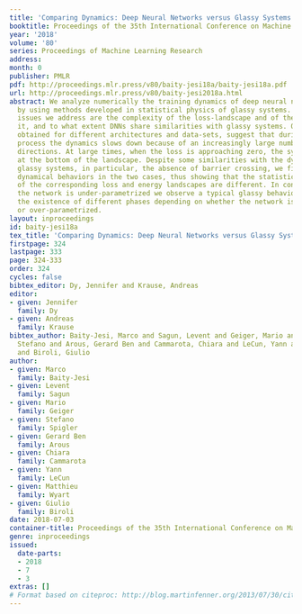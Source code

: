 ```yaml
---
title: 'Comparing Dynamics: Deep Neural Networks versus Glassy Systems'
booktitle: Proceedings of the 35th International Conference on Machine Learning
year: '2018'
volume: '80'
series: Proceedings of Machine Learning Research
address: 
month: 0
publisher: PMLR
pdf: http://proceedings.mlr.press/v80/baity-jesi18a/baity-jesi18a.pdf
url: http://proceedings.mlr.press/v80/baity-jesi2018a.html
abstract: We analyze numerically the training dynamics of deep neural networks (DNN)
  by using methods developed in statistical physics of glassy systems. The two main
  issues we address are the complexity of the loss-landscape and of the dynamics within
  it, and to what extent DNNs share similarities with glassy systems. Our findings,
  obtained for different architectures and data-sets, suggest that during the training
  process the dynamics slows down because of an increasingly large number of flat
  directions. At large times, when the loss is approaching zero, the system diffuses
  at the bottom of the landscape. Despite some similarities with the dynamics of mean-field
  glassy systems, in particular, the absence of barrier crossing, we find distinctive
  dynamical behaviors in the two cases, thus showing that the statistical properties
  of the corresponding loss and energy landscapes are different. In contrast, when
  the network is under-parametrized we observe a typical glassy behavior, thus suggesting
  the existence of different phases depending on whether the network is under-parametrized
  or over-parametrized.
layout: inproceedings
id: baity-jesi18a
tex_title: 'Comparing Dynamics: Deep Neural Networks versus Glassy Systems'
firstpage: 324
lastpage: 333
page: 324-333
order: 324
cycles: false
bibtex_editor: Dy, Jennifer and Krause, Andreas
editor:
- given: Jennifer
  family: Dy
- given: Andreas
  family: Krause
bibtex_author: Baity-Jesi, Marco and Sagun, Levent and Geiger, Mario and Spigler,
  Stefano and Arous, Gerard Ben and Cammarota, Chiara and LeCun, Yann and Wyart, Matthieu
  and Biroli, Giulio
author:
- given: Marco
  family: Baity-Jesi
- given: Levent
  family: Sagun
- given: Mario
  family: Geiger
- given: Stefano
  family: Spigler
- given: Gerard Ben
  family: Arous
- given: Chiara
  family: Cammarota
- given: Yann
  family: LeCun
- given: Matthieu
  family: Wyart
- given: Giulio
  family: Biroli
date: 2018-07-03
container-title: Proceedings of the 35th International Conference on Machine Learning
genre: inproceedings
issued:
  date-parts:
  - 2018
  - 7
  - 3
extras: []
# Format based on citeproc: http://blog.martinfenner.org/2013/07/30/citeproc-yaml-for-bibliographies/
---
```

